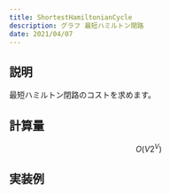 ```yaml
---
title: ShortestHamiltonianCycle
description: グラフ 最短ハミルトン閉路
date: 2021/04/07
---
```


## 説明
最短ハミルトン閉路のコストを求めます。

## 計算量
$$
O(V2^{V})
$$

## 実装例

```cpp import=/assets/Library/graph/shortesthamiltoniancycle.cpp
```
